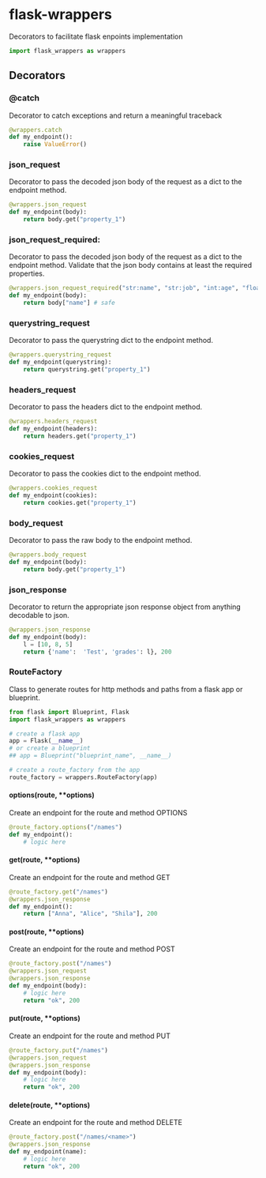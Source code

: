 # flask-wrappers

Decorators to facilitate flask enpoints implementation

```python
import flask_wrappers as wrappers
```

## Decorators

### @catch

Decorator to catch exceptions and return a meaningful traceback

```python
@wrappers.catch
def my_endpoint():
    raise ValueError()
```

### json_request

Decorator to pass the decoded json body of the request as a dict to the endpoint method.

```python
@wrappers.json_request
def my_endpoint(body):
    return body.get("property_1")
```

### json_request_required:

Decorator to pass the decoded json body of the request as a dict to the endpoint method.
	Validate that the json body contains at least the required properties.

```python	
@wrappers.json_request_required("str:name", "str:job", "int:age", "float:cash")
def my_endpoint(body):
    return body["name"] # safe
```
### querystring_request

Decorator to pass the querystring dict to the endpoint method.
	
```python
@wrappers.querystring_request
def my_endpoint(querystring):
    return querystring.get("property_1")
```

### headers_request

Decorator to pass the headers dict to the endpoint method.
	
```python
@wrappers.headers_request
def my_endpoint(headers):
    return headers.get("property_1")
```

### cookies_request

Decorator to pass the cookies dict to the endpoint method.
	
```python
@wrappers.cookies_request
def my_endpoint(cookies):
    return cookies.get("property_1")
```

### body_request

Decorator to pass the raw body to the endpoint method.
	
```python
@wrappers.body_request
def my_endpoint(body):
    return body.get("property_1")
```

### json_response

Decorator to return the appropriate json response object from anything decodable to json.
	
```python
@wrappers.json_response
def my_endpoint(body):
    l = [10, 8, 5]
    return {'name':  'Test', 'grades': l}, 200
```

### RouteFactory

Class to generate routes for http methods and paths from a flask app or blueprint.

```python
from flask import Blueprint, Flask
import flask_wrappers as wrappers

# create a flask app
app = Flask(__name__)
# or create a blueprint
## app = Blueprint("blueprint_name", __name__)

# create a route_factory from the app
route_factory = wrappers.RouteFactory(app)
```

#### options(route, **options)

Create an endpoint for the route and method OPTIONS

```python
@route_factory.options("/names")
def my_endpoint():
    # logic here
```

#### get(route, **options)

Create an endpoint for the route and method GET

```python
@route_factory.get("/names")
@wrappers.json_response
def my_endpoint():
    return ["Anna", "Alice", "Shila"], 200
```
		
#### post(route, **options)

Create an endpoint for the route and method POST

```python
@route_factory.post("/names")
@wrappers.json_request
@wrappers.json_response
def my_endpoint(body):
    # logic here 
    return "ok", 200
```

#### put(route, **options)

Create an endpoint for the route and method PUT

```python
@route_factory.put("/names")
@wrappers.json_request
@wrappers.json_response
def my_endpoint(body):
    # logic here 
    return "ok", 200
```

#### delete(route, **options)

Create an endpoint for the route and method DELETE

```python
@route_factory.post("/names/<name>")
@wrappers.json_response
def my_endpoint(name):
    # logic here 
    return "ok", 200
```
